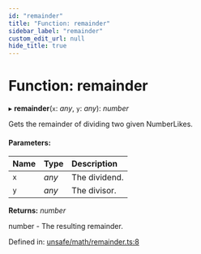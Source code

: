 ```yaml
---
id: "remainder"
title: "Function: remainder"
sidebar_label: "remainder"
custom_edit_url: null
hide_title: true
---
```


# Function: remainder

▸ **remainder**(`x`: *any*, `y`: *any*): *number*

Gets the remainder of dividing two given NumberLikes.

#### Parameters:

Name | Type | Description |
:------ | :------ | :------ |
`x` | *any* | The dividend.   |
`y` | *any* | The divisor.   |

**Returns:** *number*

number - The resulting remainder.

Defined in: [unsafe/math/remainder.ts:8](https://github.com/kaihodev/hikidashi/blob/47d8382/src/unsafe/math/remainder.ts#L8)
